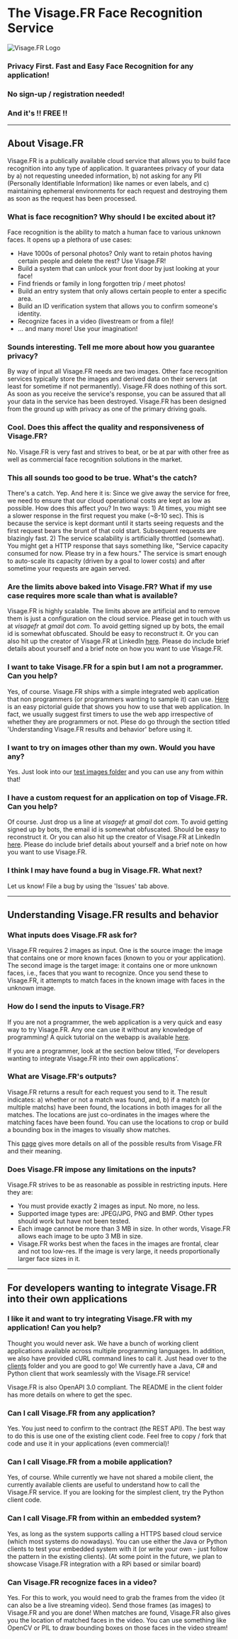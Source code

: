 # The Visage.FR Face Recognition Service


![Visage.FR Logo](https://raw.githubusercontent.com/sushrutmair/visagefrservice/main/logo_small.png)



### Privacy First. Fast and Easy Face Recognition for any application! 

### No sign-up / registration needed!

### And it's !! FREE !!

---

## About Visage.FR

Visage.FR is a publically available cloud service that allows you to build face recognition into any type of application. It guarantees privacy of your data by a) not requesting uneeded information, b) not asking for any PII (Personally Identifiable Information) like names or even labels, and c) maintaining ephemeral environments for each request and destroying them as soon as the request has been processed.

### What is face recognition? Why should I be excited about it?

Face recognition is the ability to match a human face to various unknown faces. It opens up a plethora of use cases:
 - Have 1000s of personal photos? Only want to retain photos having certain people and delete the rest? Use Visage.FR!
 - Build a system that can unlock your front door by just looking at your face!
 - Find friends or family in long forgotten trip / meet  photos!
 - Build an entry system that only allows certain people to enter a specific area.
 - Build an ID verification system that allows you to confirm someone's identity.
 - Recognize faces in a video (livestream or from a file)!
 - ... and many more! Use your imagination!

### Sounds interesting. Tell me more about how you guarantee privacy?

By way of input all Visage.FR needs are two images. Other face recognition services typically store the images and derived data on their servers (at least for sometime if not permanently). Visage.FR does nothing of this sort. As soon as you receive the service's response, you can be assured that all your data in the service has been destroyed. Visage.FR has been designed from the ground up with privacy as one of the primary driving goals.

### Cool. Does this affect the quality and responsiveness of Visage.FR?

No. Visage.FR is very fast and strives to beat, or be at par with other free as well as commercial face recognition solutions in the market.

### This all sounds too good to be true. What's the catch?

There's a catch. Yep. And here it is: Since we give away the service for free, we need to ensure that our cloud operational costs are kept as low as possible. How does this affect you? In two ways: 1) At times, you might see a slower response in the first request you make (~8-10 sec). This is because the service is kept dormant until it starts seeing requests and the first request bears the brunt of that cold start. Subsequent requests are blazingly fast. 2) The service scalability is artificially throttled (somewhat). You might get a HTTP response that says something like, "Service capacity consumed for now. Please try in a few hours." The service is smart enough to auto-scale its capacity (driven by a goal to lower costs) and after sometime your requests are again served.

### Are the limits above baked into Visage.FR? What if my use case requires more scale than what is available?

Visage.FR is highly scalable. The limits above are artificial and to remove them is just a configuration on the cloud service. Please get in touch with us at *visagefr* at *gmail* dot *com*. To avoid getting signed up by bots, the email id is somewhat obfuscated. Should be easy to reconstruct it. Or you can also hit up the creator of Visage.FR at LinkedIn [here](https://in.linkedin.com/in/sushrut-mair-3769b62). Please do include brief details about yourself and a brief note on how you want to use Visage.FR.

### I want to take Visage.FR for a spin but I am not a programmer. Can you help?

Yes, of course. Visage.FR ships with a simple integrated web application that non programmers (or programmers wanting to sample it) can use. [Here](https://github.com/sushrutmair/visagefrservice/blob/main/webapphowto.md) is an easy pictorial guide that shows you how to use that web application. In fact, we usually suggest first timers to use the web app irrespective of whether they are programmers or not. Plese do go through the section titled 'Understanding Visage.FR results and behavior' before using it.

### I want to try on images other than my own. Would you have any?

Yes. Just look into our [test images folder](https://github.com/sushrutmair/visagefrservice/tree/main/clients/testimages) and you can use any from within that!

### I have a custom request for an application on top of Visage.FR. Can you  help?

Of course. Just drop us a line at *visagefr* at *gmail* dot *com*. To avoid getting signed up by bots, the email id is somewhat obfuscated. Should be easy to reconstruct it. Or you can also hit up the creator of Visage.FR at LinkedIn [here](https://in.linkedin.com/in/sushrut-mair-3769b62). Please do include brief details about yourself and a brief note on how you want to use Visage.FR.

### I think I may have found a bug in Visage.FR. What next?

Let us know! File a bug by using the 'Issues' tab above.

---

## Understanding Visage.FR results and behavior

### What inputs does Visage.FR ask for?

Visage.FR requires 2 images as input. One is the source image: the image that contains one or more known faces (known to you or your application). The second image is the target image: it contains one or more unknown faces, i.e., faces that you want to recognize. Once you send these to Visage.FR, it attempts to match faces in the known image with faces in the unknown image.

### How do I send the inputs to Visage.FR?

If you are not a programmer, the web application is a very quick and easy way to try Visage.FR. Any one can use it without any knowledge of programming! A quick tutorial on the webapp is available [here](https://github.com/sushrutmair/visagefrservice/blob/main/webapphowto.md).

If you are a programmer, look at the section below titled, 'For developers wanting to integrate Visage.FR into their own applications'.

### What are Visage.FR's outputs?

Visage.FR returns a result for each request you send to it. The result indicates: a) whether or not a match was found, and, b) if a match (or multiple matchs) have been found, the locations in both images for all the matches. The locations are just co-ordinates in the images where the matching faces have been found. You can use the locations to crop or build a bounding box in the images to visually show matches.

This [page](https://github.com/sushrutmair/visagefrservice/blob/main/results_interpret.md) gives more details on all of the possible results from Visage.FR and their meaning.

### Does Visage.FR impose any limitations on the inputs?

Visage.FR strives to be as reasonable as possible in restricting inputs. Here they are:
* You must provide exactly 2 images as input. No more, no less.
* Supported image types are: JPEG/JPG, PNG and BMP. Other types should work but have not been tested.
* Each image cannot be more than 3 MB in size. In other words, Visage.FR allows each image to be upto 3 MB in size.
* Visage.FR works best when the faces in the images are frontal, clear and not too low-res. If the image is very large, it needs proportionally larger face sizes in it.

---

## For developers wanting to integrate Visage.FR into their own applications

### I like it and want to try integrating Visage.FR with my application! Can you help?

Thought you would never ask. We have a bunch of working client applications available across multiple programming languages. In addition, we also have provided cURL command lines to call it. Just head over to the [clients](https://github.com/sushrutmair/visagefrservice/tree/main/clients) folder and you are good to go! We currently have a Java, C# and Python client that work seamlessly with the Visage.FR service!

Visage.FR is also OpenAPI 3.0 compliant. The README in the client folder has more details on where to get the spec.

### Can I call Visage.FR from any application?

Yes. You just need to confirm to the contract (the REST API). The best way to do this is use one of the existing client code. Feel free to copy / fork that code and use it in your applications (even commercial)!

### Can I call Visage.FR from a mobile application?

Yes, of course. While currently we have not shared a mobile client, the currently available clients are useful to understand how to call the Visage.FR service. If you are looking for the simplest client, try the Python client code.

### Can I call Visage.FR from within an embedded system?

Yes, as long as the system supports calling a HTTPS based cloud service (which most systems do nowadays). You can use either the Java or Python clients to test your embedded system with it (or write your own - just follow the pattern in the existing clients). (At some point in the future, we plan to showcase Visage.FR integration with a RPi based or similar board)

### Can Visage.FR recognize faces in a video?

Yes. For this to work, you would need to grab the frames from the video (it can also be a live streaming video). Send those frames (as images) to Visage.FR and you are done! When matches are found, Visage.FR also gives you the location of matched faces in the video. You can use something like OpenCV or PIL to draw bounding boxes on those faces in the video stream!
